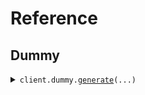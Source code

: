 # Reference
## Dummy
<details><summary><code>client.dummy.<a href="src/seed/dummy/client.py">generate</a>(...)</code></summary>
<dl>
<dd>

#### 🔌 Usage

<dl>
<dd>

<dl>
<dd>

```python
from seed import SeedStreaming

client = SeedStreaming(
    base_url="https://yourhost.com/path/to/api",
)
client.dummy.generate(
    num_events=5,
)

```
</dd>
</dl>
</dd>
</dl>

#### ⚙️ Parameters

<dl>
<dd>

<dl>
<dd>

**num_events:** `int` 
    
</dd>
</dl>

<dl>
<dd>

**request_options:** `typing.Optional[RequestOptions]` — Request-specific configuration.
    
</dd>
</dl>
</dd>
</dl>


</dd>
</dl>
</details>

